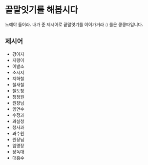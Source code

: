 # 끝말잇기를 해봅시다
노예야 들어라. 내가 준 제시어로 끝말잇기를 이어가거라 :)
룰은 쿵쿵따입니다.

## 제시어
- 강아지
- 지렁이
- 이발소
- 소시지
- 지하철
- 철새철
- 철도청
- 청정원
- 원장님
- 임연수
- 수정과
- 과실청
- 청사과
- 과수원
- 원장님
- 임명장
- 장독대
- 대홍수